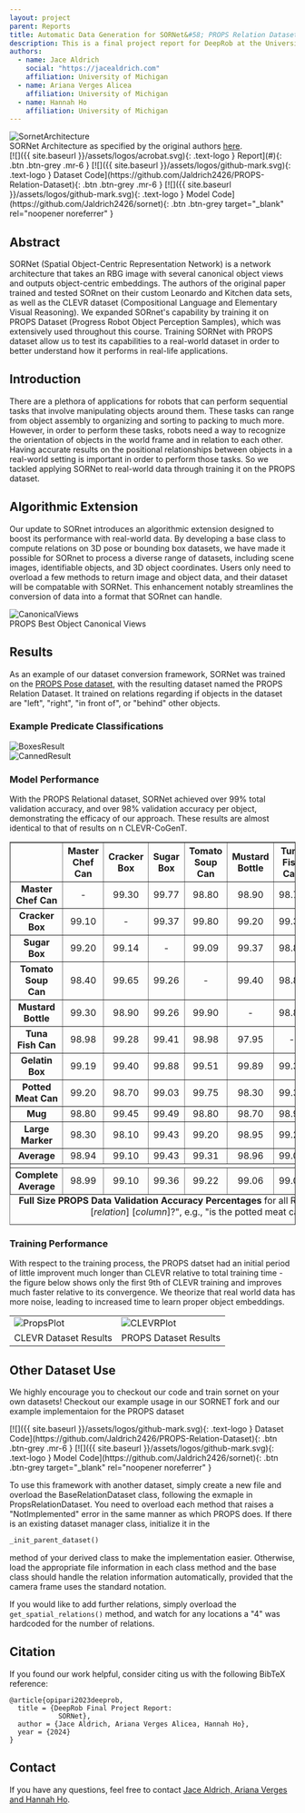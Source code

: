 ```yaml
---
layout: project
parent: Reports
title: Automatic Data Generation for SORNet&#58; PROPS Relation Dataset
description: This is a final project report for DeepRob at the University of Michigan.
authors:
  - name: Jace Aldrich
    social: "https://jacealdrich.com"
    affiliation: University of Michigan
  - name: Ariana Verges Alicea
    affiliation: University of Michigan
  - name: Hannah Ho
    affiliation: University of Michigan
---
```



<!-- This shows how to add an image (or gif) in markdown -->
<div class="center-image">
<img alt="SornetArchitecture" src="{{ site.baseurl }}/assets/projects/reports/sornet/sornet_model.png" />
<div class="caption">SORNet Architecture as specified by the original authors <a href="https://sites.google.com/view/sornet-extended/">here</a>.</div>
</div>


<div class="project-links" markdown="1">
[![]({{ site.baseurl }}/assets/logos/acrobat.svg){: .text-logo } Report](#){: .btn .btn-grey .mr-6 }
[![]({{ site.baseurl }}/assets/logos/github-mark.svg){: .text-logo } Dataset Code](https://github.com/Jaldrich2426/PROPS-Relation-Dataset){: .btn .btn-grey .mr-6 }
[![]({{ site.baseurl }}/assets/logos/github-mark.svg){: .text-logo } Model Code](https://github.com/Jaldrich2426/sornet){: .btn .btn-grey target="_blank" rel="noopener noreferrer" }
</div>


## Abstract

SORNet (Spatial Object-Centric Representation Network) is a network architecture that takes an RBG image with several canonical object views and outputs object-centric embeddings. The authors of the original paper trained and tested SORnet on their custom Leonardo and Kitchen data sets, as well as the CLEVR dataset (Compositional Language and Elementary Visual Reasoning). We expanded SORnet's capability by training it on PROPS Dataset (Progress Robot Object Perception Samples), which was extensively used throughout this course. Training SORNet with PROPS dataset allow us to test its capabilities to a real-world dataset in order to better understand how it performs in real-life applications.

## Introduction
There are a plethora of applications for robots that can perform sequential tasks that involve manipulating objects around them. These tasks can range from object assembly to organizing and sorting to packing to much more. However, in order to perform these tasks, robots need a way to recognize the orientation of objects in the world frame and in relation to each other. Having accurate results on the positional relationships between objects in a real-world setting is important in order to perform those tasks. So we tackled applying SORNet to real-world data through training it on the PROPS dataset.

## Algorithmic Extension
Our update to SORnet introduces an algorithmic extension designed to boost its performance with real-world data. By developing a base class to compute relations on 3D pose or bounding box datasets, we have made it possible for SORnet to process a diverse range of datasets, including scene images, identifiable objects, and 3D object coordinates. Users only need to overload a few methods to return image and object data, and their dataset will be compatable with SORNet. This enhancement notably streamlines the conversion of data into a format that SORnet can handle.
<!-- This shows how to add an image (or gif) in markdown -->
<div class="center-image">
<img alt="CanonicalViews" style="max-width:1280px" src="{{ site.baseurl }}/assets/projects/reports/sornet/obj_cannonicals.png" />
<div class="caption">PROPS Best Object Canonical Views</div>
</div>


## Results 
As an example of our dataset conversion framework, SORNet was trained on the <a href ="{{ site.baseurl }}/datasets/props-pose">PROPS Pose dataset</a>, with the resulting dataset named the PROPS Relation Dataset. It trained on relations regarding if objects in the dataset are "left", "right", "in front of", or "behind" other objects. 
### Example Predicate Classifications
<!-- This shows how to add an image (or gif) in markdown -->
<div class="center-image">
<img alt="BoxesResult" src="{{ site.baseurl }}/assets/projects/reports/sornet/query_boxes.png" />
</div>

<!-- This shows how to add an image (or gif) in markdown -->
<div class="center-image">
<img alt="CannedResult" src="{{ site.baseurl }}/assets/projects/reports/sornet/query_cans.png" />
</div>

### Model Performance
With the PROPS Relational dataset, SORNet achieved over 99% total validation accuracy, and over 98% validation accuracy per object, demonstrating the efficacy of our approach. These results are almost identical to that of results on n CLEVR-CoGenT.
<table border="1" style="width:100%; text-align:center; border-collapse: collapse;">
<caption style="caption-side: bottom; text-align: center;"><b>Full Size PROPS Data Validation Accuracy Percentages</b> for all Relationships. Querries are in the form of "is [<em>row</em>] [<em>relation</em>] [<em>column</em>]?", e.g., "is the potted meat can behind the master chef can?"</caption>
    <tr>
        <th>&nbsp;</th>
        <th>Master<br>Chef Can</th>
        <th>Cracker<br>Box</th>
        <th>Sugar<br>Box</th>
        <th>Tomato<br>Soup Can</th>
        <th>Mustard<br>Bottle</th>
        <th>Tuna<br>Fish Can</th>
        <th>Gelatin<br>Box</th>
        <th>Potted<br>Meat Can</th>
        <th>Mug</th>
        <th>Large<br>Marker</th>
        <th>Average</th>
    </tr>
    <tr>
        <td><b>Master Chef Can</b></td>
        <td>-</td>
        <td>99.30</td>
        <td>99.77</td>
        <td>98.80</td>
        <td>98.90</td>
        <td>98.77</td>
        <td>98.65</td>
        <td>99.20</td>
        <td>99.15</td>
        <td>98.85</td>
        <td>99.04</td>
    </tr>
    <tr>
        <td><b>Cracker Box</b></td>
        <td>99.10</td>
        <td>-</td>
        <td>99.37</td>
        <td>99.80</td>
        <td>99.20</td>
        <td>99.39</td>
        <td>98.54</td>
        <td>98.70</td>
        <td>99.55</td>
        <td>98.30</td>
        <td>99.11</td>
    </tr>
    <tr>
        <td><b>Sugar Box</b></td>
        <td>99.20</td>
        <td>99.14</td>
        <td>-</td>
        <td>99.09</td>
        <td>99.37</td>
        <td>98.89</td>
        <td>99.75</td>
        <td>99.32</td>
        <td>99.54</td>
        <td>99.20</td>
        <td>99.28</td>
    </tr>
    <tr>
        <td><b>Tomato Soup Can</b></td>
        <td>98.40</td>
        <td>99.65</td>
        <td>99.26</td>
        <td>-</td>
        <td>99.40</td>
        <td>98.87</td>
        <td>98.86</td>
        <td>99.60</td>
        <td>99.00</td>
        <td>99.15</td>
        <td>99.13</td>
    </tr>
    <tr>
        <td><b>Mustard Bottle</b></td>
        <td>99.30</td>
        <td>98.90</td>
        <td>99.26</td>
        <td>99.90</td>
        <td>-</td>
        <td>98.87</td>
        <td>99.68</td>
        <td>98.95</td>
        <td>98.55</td>
        <td>98.95</td>
        <td>99.15</td>
    </tr>
    <tr>
        <td><b>Tuna Fish Can</b></td>
        <td>98.98</td>
        <td>99.28</td>
        <td>99.41</td>
        <td>98.98</td>
        <td>97.95</td>
        <td>-</td>
        <td>99.11</td>
        <td>99.13</td>
        <td>98.98</td>
        <td>99.28</td>
        <td>99.01</td>
    </tr>
    <tr>
        <td><b>Gelatin Box</b></td>
        <td>99.19</td>
        <td>99.40</td>
        <td>99.88</td>
        <td>99.51</td>
        <td>99.89</td>
        <td>99.33</td>
        <td>-</td>
        <td>98.81</td>
        <td>99.78</td>
        <td>99.03</td>
        <td>99.43</td>
    </tr>
    <tr>
        <td><b>Potted Meat Can</b></td>
        <td>99.20</td>
        <td>98.70</td>
        <td>99.03</td>
        <td>99.75</td>
        <td>98.30</td>
        <td>99.38</td>
        <td>98.81</td>
        <td>-</td>
        <td>98.90</td>
        <td>98.20</td>
        <td>98.92</td>
    </tr>
    <tr>
        <td><b>Mug</b></td>
        <td>98.80</td>
        <td>99.45</td>
        <td>99.49</td>
        <td>98.80</td>
        <td>98.70</td>
        <td>98.92</td>
        <td>99.51</td>
        <td>99.65</td>
        <td>-</td>
        <td>99.45</td>
        <td>99.20</td>
    </tr>
    <tr>
        <td><b>Large Marker</b></td>
        <td>98.30</td>
        <td>98.10</td>
        <td>99.43</td>
        <td>99.20</td>
        <td>98.95</td>
        <td>99.23</td>
        <td>99.24</td>
        <td>99.20</td>
        <td>99.55</td>
        <td>-</td>
        <td>99.03</td>
    </tr>
    <tr>
        <td><b>Average</b></td>
        <td>98.94</td>
        <td>99.10</td>
        <td>99.43</td>
        <td>99.31</td>
        <td>98.96</td>
        <td>99.08</td>
        <td>99.13</td>
        <td>99.17</td>
        <td>99.22</td>
        <td>98.93</td>
        <td>99.13</td>
    </tr>
    <tr>
      <td colspan="12"></td>
    </tr>
    <tr>
        <td><b>Complete Average</b></td>
        <td>98.99</td>
        <td>99.10</td>
        <td>99.36</td>
        <td>99.22</td>
        <td>99.06</td>
        <td>99.04</td>
        <td>99.28</td>
        <td>99.05</td>
        <td>99.21</td>
        <td>98.98</td>
        <td>&nbsp;</td>
    </tr>
</table>

### Training Performance
With respect to the training process, the PROPS datset had an initial period of little improvent much longer than CLEVR relative to total training time - the figure below shows only the first 9th of CLEVR training and improves much faster relative to its convergence. We theorize that real world data has more noise, leading to increased time to learn proper object embeddings.

<div class="center-image">
<table>
<tr>
  <td><img alt="PropsPlot" src="{{ site.baseurl }}/assets/projects/reports/sornet/props_plot_cropped.png" /></td>
  <td><img alt="CLEVRPlot" src="{{ site.baseurl }}/assets/projects/reports/sornet/clevr_plot_cropped.png" /></td>
</tr>
<tr>
  <td><div class="caption">CLEVR Dataset Results</div></td>
  <td><div class="caption">PROPS Dataset Results</div></td>
</tr>
</table>
</div>

## Other Dataset Use
We highly encourage you to checkout our code and train sornet on your own datasets! Checkout our example usage in our SORNET fork and our example implementaion for the PROPS dataset

<div class="project-links" markdown="1">
[![]({{ site.baseurl }}/assets/logos/github-mark.svg){: .text-logo } Dataset Code](https://github.com/Jaldrich2426/PROPS-Relation-Dataset){: .btn .btn-grey .mr-6 }
[![]({{ site.baseurl }}/assets/logos/github-mark.svg){: .text-logo } Model Code](https://github.com/Jaldrich2426/sornet){: .btn .btn-grey target="_blank" rel="noopener noreferrer" }
</div>


To use this framework with another dataset, simply create a new file and overload the BaseRelationDataset class, following the exmaple in PropsRelationDataset. You need to overload each method that raises a "NotImplemented" error in the same manner as which PROPS does. If there is an existing dataset manager class, initialize it in the

  ```python
  _init_parent_dataset()
  ```

method of your derived class to make the implementation easier. Otherwise, load the appropriate file information in each class method and the base class should handle the relation information automatically, provided that the camera frame uses the standard notation.

If you would like to add further relations, simply overload the ```get_spatial_relations()``` method, and watch for any locations a "4" was hardcoded for the number of relations.

## Citation

If you found our work helpful, consider citing us with the following BibTeX reference:

```
@article{opipari2023deeprob,
  title = {DeepRob Final Project Report:
            SORNet},
  author = {Jace Aldrich, Ariana Verges Alicea, Hannah Ho},
  year = {2024}
}
```


## Contact

If you have any questions, feel free to contact [Jace Aldrich, Ariana Verges and Hannah Ho](mailto:jacealdr@umich.edu&cc=alarian@umich.edu;hdho@umich.edu).